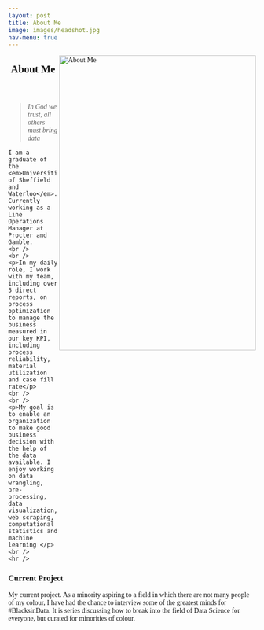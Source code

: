 ```yaml
---
layout: post
title: About Me
image: images/headshot.jpg
nav-menu: true
---
```

<img align="right" src="https://github.com/jomelo23/portfolio/blob/master/images/headshot.jpg?raw=true" alt="About Me" width="400" height="600">

<!-- Main -->
<div id="main" class="alt">

<!-- One -->
<section id="one">
	<div class="inner">
		<header class="major">
			<h1 style="font-family:futura;"> About Me</h1>
		</header>

<body style="font-family:futura;">

<blockquote cite="https://ruwix.com/"> <em>In God we trust, all others must bring data </em></blockquote>

    I am a graduate of the <em>Universities of Sheffield and Waterloo</em>. Currently working as a Line Operations Manager at Procter and Gamble.
    <br />
    <br />
    <p>In my daily role, I work with my team, including over 5 direct reports, on process optimization to manage the business measured in our key KPI, including process reliability, material utilization and case fill rate</p>
	<br />
	<br />
    <p>My goal is to enable an organization to make good business decision with the help of the data available. I enjoy working on data wrangling, pre-processing, data visualization, web scraping, computational statistics and machine learning </p>
	<br />
	<hr />
<div class="6u$ 12u$(small)">
		<h3>Current Project</h3> <!-- Insert link here -->
		<p> My current project. As a minority aspiring to a field in which there are not many people of my colour, I have had the chance to interview some of the greatest minds for #BlacksinData. It is series discussing how to break into the field of Data Science for everyone, but curated for minorities of colour.</p>
	</div>
</body>

